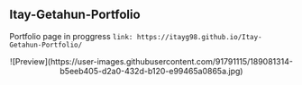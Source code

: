 ## Itay-Getahun-Portfolio
Portfolio page in proggress
` link:
https://itayg98.github.io/Itay-Getahun-Portfolio/ `
<div align="center">
![Preview](https://user-images.githubusercontent.com/91791115/189081314-b5eeb405-d2a0-432d-b120-e99465a0865a.jpg)
</div>
